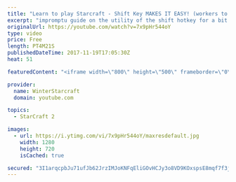 ```yaml
---
title: "Learn to play Starcraft - Shift Key MAKES IT EASY! (workers to gas, waypoints, ctrl grps, moving)"
excerpt: "impromptu guide on the utility of the shift hotkey for a bit of everything"
originalUrl: https://youtube.com/watch?v=7x9pHr544oY
type: video
price: Free
length: PT4M21S
publishedDateTime: 2017-11-19T17:05:30Z
heat: 51

featuredContent: "<iframe width=\"800\" height=\"500\" frameborder=\"0\" src=\"https://www.youtube.com/embed/7x9pHr544oY\" allow=\"accelerometer; autoplay; encrypted-media; gyroscope; picture-in-picture\" allowfullscreen></iframe>"

provider:
  name: WinterStarcraft
  domain: youtube.com

topics:
  - StarCraft 2

images:
  - url: https://i.ytimg.com/vi/7x9pHr544oY/maxresdefault.jpg
    width: 1280
    height: 720
    isCached: true

secured: "3I1arqcpbJu71ufJb62JrzIMJoKNFqEliGOvHCJy3o8VD9KOxspsE8mqf7f3j4huvgtRT1EP9Cd5y0UOLz96bfeRGUVfgyuRx1r0DvPcv+MuQdKgaIPNlDLgysQdu85eyETCqi06XZsg8QDJjR1FKOZosWAX4WibytvuLUb57sSRU+rmw1XN2Rx+drTSTHykmAwWZtTS0scVdBsbe2kr+M6W6J7KpinyikBX3+F7I9og/c/A/prKjp0OB+Jp2jG6qcJqbJLrEmmg3d9cmi0+MERUhcunHXAONeNektiJwqeBInKiGawtM6tbOOkwVlfYpT4wPTmhAJs6ggDf8R6sSS67HvZmmxmNpJrIENJqyzByhmcdEU4sv8mKJn+BIXYScOvMu5u2+3XGtrW/5RiVsclFqBejYXY/w0yP+9UWqvo=;JQ3A+4qo3Y17GwdEeVd62A=="
---
```


